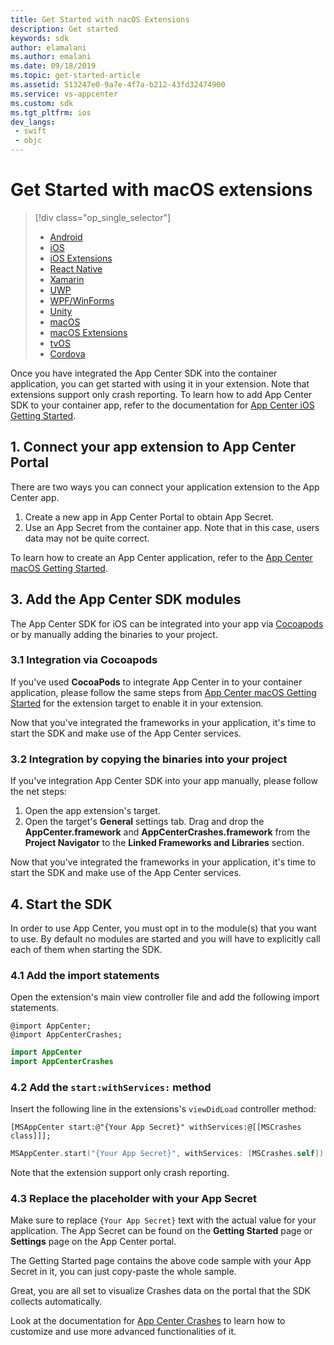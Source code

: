 ```yaml
---
title: Get Started with nacOS Extensions
description: Get started
keywords: sdk
author: elamalani
ms.author: emalani
ms.date: 09/18/2019
ms.topic: get-started-article
ms.assetid: 513247e0-9a7e-4f7a-b212-43fd32474900
ms.service: vs-appcenter
ms.custom: sdk
ms.tgt_pltfrm: ios
dev_langs:  
 - swift
 - objc
---
```


# Get Started with macOS extensions

> [!div  class="op_single_selector"]
> * [Android](android.md)
> * [iOS](ios.md)
> * [iOS Extensions](ios-extensions.md)
> * [React Native](react-native.md)
> * [Xamarin](xamarin.md)
> * [UWP](uwp.md)
> * [WPF/WinForms](wpf-winforms.md)
> * [Unity](unity.md)
> * [macOS](macos.md)
> * [macOS Extensions](macos-extensions.md)
> * [tvOS](tvos.md)
> * [Cordova](cordova.md)

Once you have integrated the App Center SDK into the container application, you can get started with using it in your extension. Note that extensions support only crash reporting.
To learn how to add App Center SDK to your container app, refer to the documentation for [App Center iOS Getting Started](./macos.md).

## 1. Connect your app extension to App Center Portal

There are two ways you can connect your application extension to the App Center app.

1. Create a new app in App Center Portal to obtain App Secret.
2. Use an App Secret from the container app. Note that in this case, users data may not be quite correct.

To learn how to create an App Center application, refer to the [App Center macOS Getting Started](./macos.md#2-create-your-app-in-the-app-center-portal-to-obtain-the-app-secret).

## 3. Add the App Center SDK modules

The App Center SDK for iOS can be integrated into your app via [Cocoapods](https://cocoapods.org) or by manually adding the binaries to your project.

### 3.1  Integration via Cocoapods

If you've used **CocoaPods** to integrate App Center in to your container application, please follow the same steps from [App Center macOS Getting Started](./macos.md#31-integration-via-cocoapods) for the extension target to enable it in your extension.

Now that you've integrated the frameworks in your application, it's time to start the SDK and make use of the App Center services.

### 3.2 Integration by copying the binaries into your project

If you've integration App Center SDK into your app manually, please follow the net steps:

1. Open the app extension's target.
2. Open the target's **General** settings tab. Drag and drop the **AppCenter.framework** and **AppCenterCrashes.framework** from the **Project Navigator** to the **Linked Frameworks and Libraries** section.

Now that you've integrated the frameworks in your application, it's time to start the SDK and make use of the App Center services.

## 4. Start the SDK

In order to use App Center, you must opt in to the module(s) that you want to use. By default no modules are started and you will have to explicitly call each of them when starting the SDK.

### 4.1 Add the import statements

Open the extension's main view controller file and add the following import statements.

```objc
@import AppCenter;
@import AppCenterCrashes;
```
```swift
import AppCenter
import AppCenterCrashes
```

### 4.2 Add the `start:withServices:` method

Insert the following line in the extensions's `viewDidLoad` controller method:

```objc
[MSAppCenter start:@"{Your App Secret}" withServices:@[[MSCrashes class]]];
```
```swift
MSAppCenter.start("{Your App Secret}", withServices: [MSCrashes.self])
```

Note that the extension support only crash reporting.

### 4.3 Replace the placeholder with your App Secret

Make sure to replace `{Your App Secret}` text with the actual value for your application. The App Secret can be found on the **Getting Started** page or **Settings** page on the App Center portal.

The Getting Started page contains the above code sample with your App Secret in it, you can just copy-paste the whole sample.

Great, you are all set to visualize Crashes data on the portal that the SDK collects automatically.

Look at the documentation for [App Center Crashes](~/sdk/crashes/macos.md) to learn how to customize and use more advanced functionalities of it.